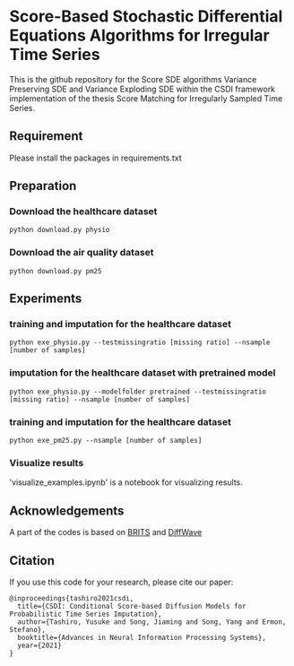 # Score-Based Stochastic Differential Equations Algorithms for Irregular Time Series
This is the github repository for the Score SDE algorithms Variance Preserving SDE and Variance Exploding SDE within the 
CSDI framework implementation of the thesis Score Matching for Irregularly Sampled Time Series.

## Requirement

Please install the packages in requirements.txt

## Preparation
### Download the healthcare dataset 
```shell
python download.py physio
```
### Download the air quality dataset 
```shell
python download.py pm25
```

## Experiments 

### training and imputation for the healthcare dataset
```shell
python exe_physio.py --testmissingratio [missing ratio] --nsample [number of samples]
```

### imputation for the healthcare dataset with pretrained model
```shell
python exe_physio.py --modelfolder pretrained --testmissingratio [missing ratio] --nsample [number of samples]
```

### training and imputation for the healthcare dataset
```shell
python exe_pm25.py --nsample [number of samples]
```

### Visualize results
'visualize_examples.ipynb' is a notebook for visualizing results.

## Acknowledgements

A part of the codes is based on [BRITS](https://github.com/caow13/BRITS) and [DiffWave](https://github.com/lmnt-com/diffwave)

## Citation
If you use this code for your research, please cite our paper:

```
@inproceedings{tashiro2021csdi,
  title={CSDI: Conditional Score-based Diffusion Models for Probabilistic Time Series Imputation},
  author={Tashiro, Yusuke and Song, Jiaming and Song, Yang and Ermon, Stefano},
  booktitle={Advances in Neural Information Processing Systems},
  year={2021}
}
```
